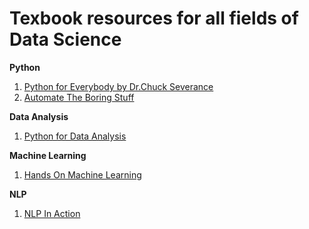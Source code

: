 # Texbook resources for all fields of Data Science


**Python**

1. [Python for Everybody by Dr.Chuck Severance](http://do1.dr-chuck.com/pythonlearn/EN_us/pythonlearn.pdf)
2. [Automate The Boring Stuff](https://automatetheboringstuff.com/)


**Data Analysis**

1. [Python for Data Analysis](https://www.amazon.com/Python-Data-Analysis-Wrangling-IPython/dp/1491957662/ref=sr_1_3?dchild=1&keywords=Data+Analysis&qid=1602718388&sr=8-3)

**Machine Learning**

1. [Hands On Machine Learning](https://www.amazon.com/Hands-Machine-Learning-Scikit-Learn-TensorFlow/dp/1492032646)

**NLP**

1. [NLP In Action](https://www.manning.com/books/natural-language-processing-in-action)
